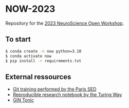 # NOW-2023

Repository for the [2023 NeuroScience Open Workshop](https://open-neuro.org/).

## To start

```bash
$ conda create -n now python=3.10
$ conda activate now
$ pip install -r requirements.txt
```

## External ressources

- [Git training performed by the Paris SED](https://gitlab.inria.fr/git-tutorial/git-tutorial)
- [Reproducible research notebook by the Turing Way](https://the-turing-way.netlify.app/index.html)
- [GIN Tonic](https://gin-tonic.netlify.app/)

